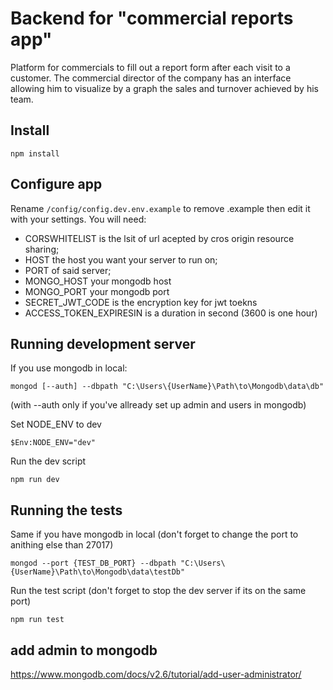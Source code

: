 # Backend for "commercial reports app"

Platform for commercials to fill out a report form after each visit to a customer.
The commercial director of the company has an interface allowing him to visualize by a graph the sales and turnover achieved by his team.

## Install

    npm install

## Configure app

Rename `/config/config.dev.env.example` to remove .example
then edit it with your settings. You will need:

- CORSWHITELIST is the lsit of url acepted by cros origin resource sharing;
- HOST the host you want your server to run on;
- PORT of said server;
- MONGO_HOST your mongodb host
- MONGO_PORT your mongodb port
- SECRET_JWT_CODE is the encryption key for jwt toekns
- ACCESS_TOKEN_EXPIRESIN is a duration in second (3600 is one hour)

## Running development server

If you use mongodb in local:

    mongod [--auth] --dbpath "C:\Users\{UserName}\Path\to\Mongodb\data\db"

(with --auth only if you've allready set up admin and users in mongodb)

Set NODE_ENV to dev

    $Env:NODE_ENV="dev"

Run the dev script

    npm run dev

## Running the tests

Same if you have mongodb in local (don't forget to change the port to anithing else than 27017)

    mongod --port {TEST_DB_PORT} --dbpath "C:\Users\{UserName}\Path\to\Mongodb\data\testDb"

Run the test script (don't forget to stop the dev server if its on the same port)

    npm run test

## add admin to mongodb

https://www.mongodb.com/docs/v2.6/tutorial/add-user-administrator/
